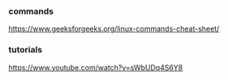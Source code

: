 ### commands
https://www.geeksforgeeks.org/linux-commands-cheat-sheet/


### tutorials
https://www.youtube.com/watch?v=sWbUDq4S6Y8

